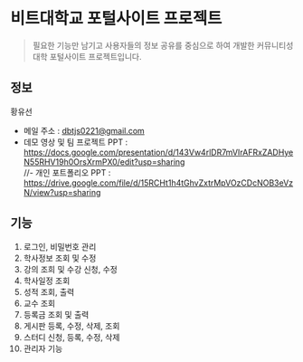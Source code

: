 # 비트대학교 포털사이트 프로젝트
> 필요한 기능만 남기고 사용자들의 정보 공유를 중심으로 하여 개발한 커뮤니티성 대학 포털사이트 프로젝트입니다.



## 정보

황유선 <br />
- 메일 주소 : dbtjs0221@gmail.com <br />
- 데모 영상 및 팀 프로젝트 PPT : https://docs.google.com/presentation/d/143Vw4rlDR7mVIrAFRxZADHyeN55RHV19h0OrsXrmPX0/edit?usp=sharing <br />
//- 개인 포트폴리오 PPT : https://drive.google.com/file/d/15RCHt1h4tGhvZxtrMpVOzCDcNOB3eVzN/view?usp=sharing <br />



## 기능

1. 로그인, 비밀번호 관리
2. 학사정보 조회 및 수정
3. 강의 조희 및 수강 신청, 수정
4. 학사일정 조회
5. 성적 조회, 출력
6. 교수 조회
7. 등록금 조회 및 출력
8. 게시판 등록, 수정, 삭제, 조회
9. 스터디 신청, 등록, 수정, 삭제
10. 관리자 기능
